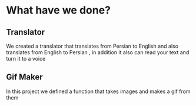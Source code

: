 # What have we done?

## Translator
We created a translator that translates from Persian to English and also translates from English to Persian , in addition it also can read your text and turn it to a voice

## Gif Maker
In this project we defined a function that takes images and makes a gif from them
